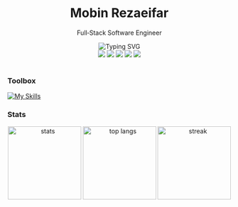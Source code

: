 <div align="center">
  
  <h1>Mobin Rezaeifar</h1>
  <p>Full‑Stack Software Engineer</p>

  <img src="https://readme-typing-svg.demolab.com?font=Inter&weight=600&size=22&duration=3000&pause=800&center=true&vCenter=true&repeat=true&width=850&lines=Building+robust+web+%26+mobile+apps;React+%7C+Next.js+%7C+TypeScript+%7C+.NET+%7C+Node.js;Clean+architecture+%7C+DX+focused+UI%2FUX+%7C+DevOps" alt="Typing SVG" />

  <br/>
  <a href="https://linkedin.com/in/mobinrezaeifar"><img src="https://img.shields.io/badge/LinkedIn-0A66C2?logo=linkedin&logoColor=white" /></a>
  <a href="https://dev.to/mobinrezaeifar"><img src="https://img.shields.io/badge/DEV.to-0A0A0A?logo=devdotto&logoColor=white" /></a>
  <a href="https://stackoverflow.com/users/21860347/mobin-rezaeifar"><img src="https://img.shields.io/badge/Stack%20Overflow-F48024?logo=stackoverflow&logoColor=white" /></a>
  <a href="https://www.instagram.com/mbnrz"><img src="https://img.shields.io/badge/Instagram-E4405F?logo=instagram&logoColor=white" /></a>
  <a href="https://komarev.com/ghpvc/?username=mobinrezaeifar&style=flat&color=lightgrey"><img src="https://komarev.com/ghpvc/?username=mobinrezaeifar&style=flat&color=lightgrey" /></a>
</div>

<br/>

### Toolbox
[![My Skills](https://skillicons.dev/icons?i=ts,js,react,nextjs,redux,tailwind,html,css,nodejs,express,dotnet,cs,postgres,mongodb,redis,prisma,nginx,docker,linux,git,github,gitlab,azure,aws,vercel,cloudflare,rabbitmq,kafka,flutter,dart,postman,jest,vitest&perline=11)](https://skillicons.dev)

### Stats
<div align="center">
  <img src="https://github-readme-stats.vercel.app/api?username=mobinrezaeifar&show_icons=true&include_all_commits=true&count_private=true&theme=transparent&hide_border=true" height="165" alt="stats" />
  <img src="https://github-readme-stats.vercel.app/api/top-langs/?username=mobinrezaeifar&layout=compact&langs_count=8&theme=transparent&hide_border=true" height="165" alt="top langs" />
  <img src="https://streak-stats.demolab.com?user=mobinrezaeifar&theme=transparent&hide_border=true" height="165" alt="streak" />
</div>
